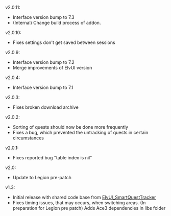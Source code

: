 v2.0.11:
-   Interface version bump to 7.3
-   (Internal) Change build process of addon.

v2.0.10:
-   Fixes settings don't get saved between sessions

v2.0.9:
-   Interface version bump to 7.2
-   Merge improvements of ElvUI version

v2.0.4:
-   Interface version bump to 7.1

v2.0.3:
-   Fixes broken download archive

v2.0.2:
-   Sorting of quests should now be done more frequently
-   Fixes a bug, which prevented the untracking of quests in certain circumstances

v2.0.1:
-   Fixes reported bug "table index is nil"

v2.0:
-   Update to Legion pre-patch

v1.3:
-   Initial release with shared code base from [ElvUI_SmartQuestTracker](http://wow.curseforge.com/addons/elvui_smartquesttracker)
-   Fixes timing issues, that may occurs, when switching areas. (In preparation for Legion pre patch)
Adds Ace3 dependencies in libs folder
